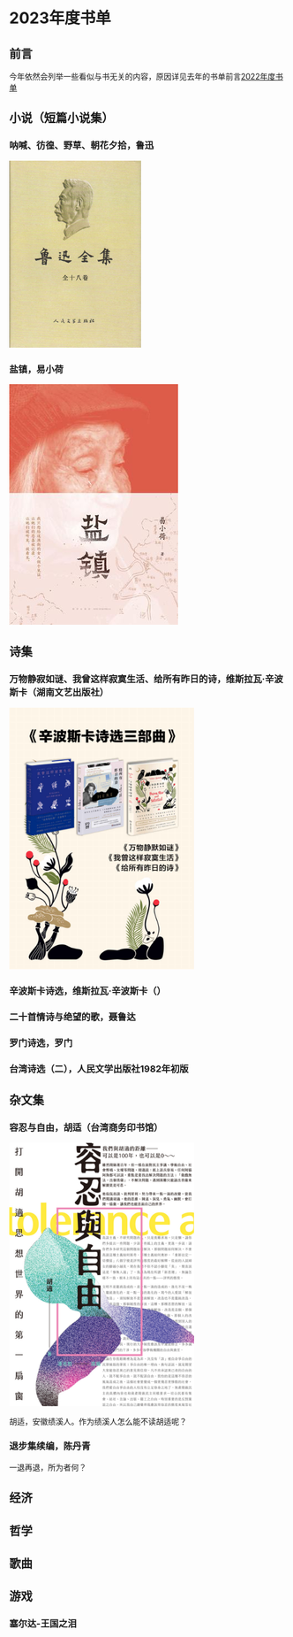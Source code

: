 # 2023年度书单

## 前言

今年依然会列举一些看似与书无关的内容，原因详见去年的书单前言[2022年度书单](https://mp.weixin.qq.com/s?__biz=MzU3NDgyNzYwNg==&mid=2247484643&idx=1&sn=59e21b48bb02eed65cf3cc82329d29ac&chksm=fd2d39daca5ab0cc92f27f9b59185b862a140cdd5e7fa9ded7a9b3859db5b863775998a5a413&token=1936453047&lang=zh_CN#rd)

## 小说（短篇小说集）

### 呐喊、彷徨、野草、朝花夕拾，鲁迅

<img src="./../assets/image-20230712222409208.png" alt="image-20230712222409208" style="zoom: 33%;" />

### 盐镇，易小荷

![盐镇](./../assets/image-20230712222224084.png)

## 诗集

### 万物静寂如谜、我曾这样寂寞生活、给所有昨日的诗，维斯拉瓦·辛波斯卡（湖南文艺出版社）

<img src="./../assets/image-20230712222307780.png" alt="image-20230712222307780" style="zoom: 80%;" />

### 辛波斯卡诗选，维斯拉瓦·辛波斯卡（）

### 二十首情诗与绝望的歌，聂鲁达

### 罗门诗选，罗门

### 台湾诗选（二），人民文学出版社1982年初版

## 杂文集

### 容忍与自由，胡适（台湾商务印书馆）

<img src="./../assets/image-20230712222340105.png" alt="image-20230712222340105" style="zoom:80%;" />

胡适，安徽绩溪人。作为绩溪人怎么能不读胡适呢？

### 退步集续编，陈丹青

一退再退，所为者何？

## 经济

## 哲学

## 歌曲

## 游戏

### 塞尔达-王国之泪
